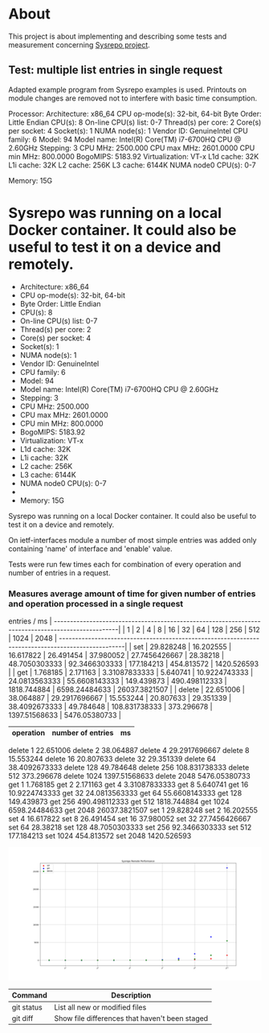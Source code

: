 # About
This project is about implementing and describing some tests and measurement concerning [Sysrepo project](http://www.sysrepo.org).


## Test: multiple list entries in single request
Adapted example program from Sysrepo examples is used. Printouts on module
changes are removed not to interfere with basic time consumption.

Processor:
Architecture:          x86_64
CPU op-mode(s):        32-bit, 64-bit
Byte Order:            Little Endian
CPU(s):                8
On-line CPU(s) list:   0-7
Thread(s) per core:    2
Core(s) per socket:    4
Socket(s):             1
NUMA node(s):          1
Vendor ID:             GenuineIntel
CPU family:            6
Model:                 94
Model name:            Intel(R) Core(TM) i7-6700HQ CPU @ 2.60GHz
Stepping:              3
CPU MHz:               2500.000
CPU max MHz:           2601.0000
CPU min MHz:           800.0000
BogoMIPS:              5183.92
Virtualization:        VT-x
L1d cache:             32K
L1i cache:             32K
L2 cache:              256K
L3 cache:              6144K
NUMA node0 CPU(s):     0-7

Memory: 15G

Sysrepo was running on a local Docker container. It could also be useful to test it on a device and remotely.
=======
* Architecture:          x86_64
* CPU op-mode(s):        32-bit, 64-bit
* Byte Order:            Little Endian
* CPU(s):                8
* On-line CPU(s) list:   0-7
* Thread(s) per core:    2
* Core(s) per socket:    4
* Socket(s):             1
* NUMA node(s):          1
* Vendor ID:             GenuineIntel
* CPU family:            6
* Model:                 94
* Model name:            Intel(R) Core(TM) i7-6700HQ CPU @ 2.60GHz
* Stepping:              3
* CPU MHz:               2500.000
* CPU max MHz:           2601.0000
* CPU min MHz:           800.0000
* BogoMIPS:              5183.92
* Virtualization:        VT-x
* L1d cache:             32K
* L1i cache:             32K
* L2 cache:              256K
* L3 cache:              6144K
* NUMA node0 CPU(s):     0-7
*
* Memory: 15G

Sysrepo was running on a local Docker container. It could also be useful to test
it on a device and remotely.


On ietf-interfaces module a number of most simple entries was added only
containing 'name' of interface and 'enable' value.

Tests were run few times each for combination of every operation and number of
entries in a request.

### Measures average amount of time for given number of entries and operation  processed in a single request

entries / ms
| --------------------------------------------------------------------------------------------------|
| 	1	| 2	| 4	| 8	| 16 | 32 | 64 | 128 | 256 | 512 | 1024 | 2048
| --------------------------------------------------------------------------------------------------|
| set | 29.828248 | 16.202555 | 16.617822 | 26.491454 | 37.980052 | 27.7456426667 | 28.38218 | 48.7050303333 | 92.3466303333 | 177.184213 | 454.813572 | 1420.526593 |
| get | 1.768185 | 2.171163 | 3.31087833333 | 5.640741 | 10.9224743333 | 24.0813563333 | 55.6608143333 | 149.439873 | 490.498112333 | 1818.744884 | 6598.24484633 | 26037.3821507 |
| delete | 22.651006 | 38.064887 | 29.2917696667 | 15.553244 | 20.807633 | 29.351339 | 38.4092673333 | 49.784648 | 108.831738333 | 373.296678 | 1397.51568633 | 5476.05380733 |
 

| operation | number of entries | ms |
| --------- | ----------------- | -- |
delete 	1 	22.651006
delete 	2 	38.064887
delete 	4 	29.2917696667
delete 	8 	15.553244
delete 	16 	20.807633
delete 	32 	29.351339
delete 	64 	38.4092673333
delete 	128 	49.784648
delete 	256 	108.831738333
delete 	512 	373.296678
delete 	1024 	1397.51568633
delete 	2048 	5476.05380733
get 	1 	1.768185
get 	2 	2.171163
get 	4 	3.31087833333
get 	8 	5.640741
get 	16 	10.9224743333
get 	32 	24.0813563333
get 	64 	55.6608143333
get 	128 	149.439873
get 	256 	490.498112333
get 	512 	1818.744884
get 	1024 	6598.24484633
get 	2048 	26037.3821507
set 	1 	29.828248
set 	2 	16.202555
set 	4 	16.617822
set 	8 	26.491454
set 	16 	37.980052
set 	32 	27.7456426667
set 	64 	28.38218
set 	128 	48.7050303333
set 	256 	92.3466303333
set 	512 	177.184213
set 	1024 	454.813572
set 	2048 	1420.526593

![TestImg](/res/img/sysrepo_remote_perf_1.png)

| Command | Description |
| --- | --- |
| git status | List all new or modified files |
| git diff | Show file differences that haven't been staged |

